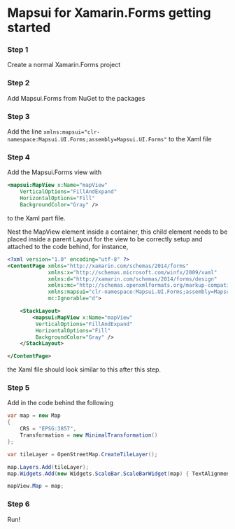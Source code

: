 # Mapsui for Xamarin.Forms getting started

### Step 1

Create a normal Xamarin.Forms project

### Step 2

Add Mapsui.Forms from NuGet to the packages

### Step 3

Add the line `xmlns:mapsui="clr-namespace:Mapsui.UI.Forms;assembly=Mapsui.UI.Forms"`
to the Xaml file

### Step 4

Add the Mapsui.Forms view with
```xml
<mapsui:MapView x:Name="mapView"
    VerticalOptions="FillAndExpand"
    HorizontalOptions="Fill"
    BackgroundColor="Gray" />
```
to the Xaml <ContentPage> part file.
    
Nest the MapView element inside a container, this child element needs to be placed inside a parent Layout 
for the view to be correctly setup and attached to the code behind, for instance,

```xml
<?xml version="1.0" encoding="utf-8" ?>
<ContentPage xmlns="http://xamarin.com/schemas/2014/forms"
             xmlns:x="http://schemas.microsoft.com/winfx/2009/xaml"
             xmlns:d="http://xamarin.com/schemas/2014/forms/design"
             xmlns:mc="http://schemas.openxmlformats.org/markup-compatibility/2006" 
             xmlns:mapsui="clr-namespace:Mapsui.UI.Forms;assembly=Mapsui.UI.Forms"
             mc:Ignorable="d">

    <StackLayout>
        <mapsui:MapView x:Name="mapView"
         VerticalOptions="FillAndExpand"
         HorizontalOptions="Fill"
         BackgroundColor="Gray" />
    </StackLayout>

</ContentPage>
```
the Xaml file should look similar to this after this step.

### Step 5

Add in the code behind the following

```csharp
var map = new Map
{
    CRS = "EPSG:3857",
    Transformation = new MinimalTransformation()
};

var tileLayer = OpenStreetMap.CreateTileLayer();

map.Layers.Add(tileLayer);
map.Widgets.Add(new Widgets.ScaleBar.ScaleBarWidget(map) { TextAlignment = Widgets.Alignment.Center, HorizontalAlignment = Widgets.HorizontalAlignment.Left, VerticalAlignment = Widgets.VerticalAlignment.Bottom });

mapView.Map = map;
```

### Step 6
Run!
